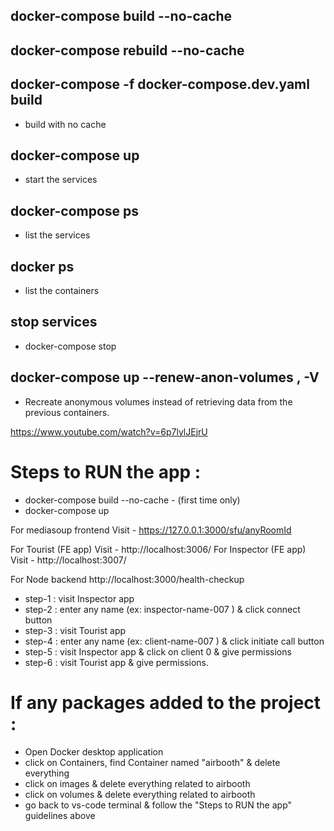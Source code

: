 ## docker-compose build --no-cache

## docker-compose rebuild --no-cache

## docker-compose -f docker-compose.dev.yaml build

- build with no cache

## docker-compose up

- start the services

## docker-compose ps

- list the services

## docker ps

- list the containers

## stop services

- docker-compose stop

## docker-compose up --renew-anon-volumes , -V

- Recreate anonymous volumes instead of retrieving data from the previous containers.

https://www.youtube.com/watch?v=6p7lylJEjrU

# Steps to RUN the app :

- docker-compose build --no-cache - (first time only)
- docker-compose up

For mediasoup frontend Visit - https://127.0.0.1:3000/sfu/anyRoomId

For Tourist (FE app) Visit - http://localhost:3006/
For Inspector (FE app) Visit - http://localhost:3007/

For Node backend http://localhost:3000/health-checkup

- step-1 : visit Inspector app
- step-2 : enter any name (ex: inspector-name-007 ) & click connect button
- step-3 : visit Tourist app
- step-4 : enter any name (ex: client-name-007 ) & click initiate call button
- step-5 : visit Inspector app & click on client 0 & give permissions
- step-6 : visit Tourist app & give permissions.
<!-- By now call be initiated & you can able to see video -->

# If any packages added to the project :

- Open Docker desktop application
- click on Containers, find Container named "airbooth" & delete everything
- click on images & delete everything related to airbooth
- click on volumes & delete everything related to airbooth
- go back to vs-code terminal & follow the "Steps to RUN the app" guidelines above
